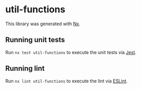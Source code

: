 # util-functions

This library was generated with [Nx](https://nx.dev).

## Running unit tests

Run `nx test util-functions` to execute the unit tests via [Jest](https://jestjs.io).

## Running lint

Run `nx lint util-functions` to execute the lint via [ESLint](https://eslint.org/).
